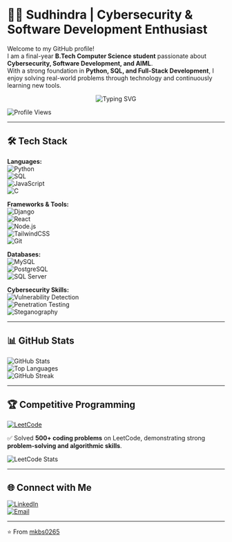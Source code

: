 # 👨‍💻 Sudhindra | Cybersecurity & Software Development Enthusiast  

Welcome to my GitHub profile!  
I am a final-year **B.Tech Computer Science student** passionate about **Cybersecurity, Software Development, and AIML**.  
With a strong foundation in **Python, SQL, and Full-Stack Development**, I enjoy solving real-world problems through technology and continuously learning new tools.  
<p align="center">
  <img src="https://readme-typing-svg.demolab.com?font=Fira+Code&weight=500&pause=1000&color=4CAF50&center=true&width=550&lines=Always Learning;Web+CyberSecurity+Cloud;Leetcode Enthusiast+Proficient Coder" alt="Typing SVG" />
</p>


![Profile Views](https://komarev.com/ghpvc/?username=mkbs0265&label=Profile%20Views&color=0e75b6&style=for-the-badge)  

---

## 🛠️ Tech Stack  

**Languages:**  
![Python](https://img.shields.io/badge/Python-3776AB?style=for-the-badge&logo=python&logoColor=white)  
![SQL](https://img.shields.io/badge/SQL-003B57?style=for-the-badge&logo=database&logoColor=white)  
![JavaScript](https://img.shields.io/badge/JavaScript-F7E01D?style=for-the-badge&logo=javascript&logoColor=black)  
![C](https://img.shields.io/badge/C-00599C?style=for-the-badge&logo=c&logoColor=white)  

**Frameworks & Tools:**  
![Django](https://img.shields.io/badge/Django-092E20?style=for-the-badge&logo=django&logoColor=white)  
![React](https://img.shields.io/badge/React-20232A?style=for-the-badge&logo=react&logoColor=61DAFB)  
![Node.js](https://img.shields.io/badge/Node.js-339933?style=for-the-badge&logo=node.js&logoColor=white)  
![TailwindCSS](https://img.shields.io/badge/TailwindCSS-38B2AC?style=for-the-badge&logo=tailwind-css&logoColor=white)  
![Git](https://img.shields.io/badge/Git-F05032?style=for-the-badge&logo=git&logoColor=white)  

**Databases:**  
![MySQL](https://img.shields.io/badge/MySQL-005C84?style=for-the-badge&logo=mysql&logoColor=white)  
![PostgreSQL](https://img.shields.io/badge/PostgreSQL-336791?style=for-the-badge&logo=postgresql&logoColor=white)  
![SQL Server](https://img.shields.io/badge/SQL%20Server-CC2927?style=for-the-badge&logo=microsoft-sql-server&logoColor=white)  

**Cybersecurity Skills:**  
![Vulnerability Detection](https://img.shields.io/badge/Vulnerability%20Detection-8A2BE2?style=for-the-badge&logo=security&logoColor=white)  
![Penetration Testing](https://img.shields.io/badge/Penetration%20Testing-FF4500?style=for-the-badge&logo=bugcrowd&logoColor=white)  
![Steganography](https://img.shields.io/badge/Steganography-228B22?style=for-the-badge&logo=hackthebox&logoColor=white)  

---

## 📊 GitHub Stats  

![GitHub Stats](https://github-readme-stats.vercel.app/api?username=mkbs0265&show_icons=true&theme=tokyonight)  
![Top Languages](https://github-readme-stats.vercel.app/api/top-langs/?username=mkbs0265&layout=compact&theme=tokyonight)  
![GitHub Streak](https://github-readme-streak-stats.herokuapp.com/?user=mkbs0265&theme=tokyonight)  

---

## 🏆 Competitive Programming  

[![LeetCode](https://img.shields.io/badge/LeetCode-FFA116?style=for-the-badge&logo=leetcode&logoColor=black)](https://leetcode.com/sudhindra0265/)  

✅ Solved **500+ coding problems** on LeetCode, demonstrating strong **problem-solving and algorithmic skills**.  

![LeetCode Stats](https://leetcard.jacoblin.cool/sudhindra0265?theme=dark&font=Karma&ext=contest)  

---

## 🌐 Connect with Me  

[![LinkedIn](https://img.shields.io/badge/LinkedIn-0A66C2?style=for-the-badge&logo=linkedin&logoColor=white)](https://www.linkedin.com/in/sudhindra2465)  
[![Email](https://img.shields.io/badge/Email-D14836?style=for-the-badge&logo=gmail&logoColor=white)](mailto:sudhindra0265@gmail.com)  

---

⭐️ From [mkbs0265](https://github.com/mkbs0265)  
